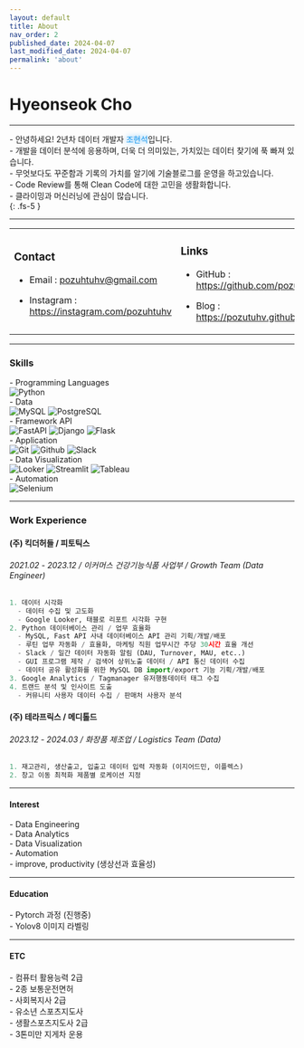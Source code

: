 ```yaml
---
layout: default
title: About
nav_order: 2
published_date: 2024-04-07
last_modified_date: 2024-04-07
permalink: 'about'
---
```


# Hyeonseok Cho
- - -
\- 안녕하세요! 2년차 데이터 개발자 <span style="text-shadow:0 0 10px #1d9bf0;color:#1d9bf0">조현석</span>입니다.<br>
\- 개발을 데이터 분석에 응용하며, 더욱 더 의미있는, 가치있는 데이터 찾기에 푹 빠져 있습니다.<br>
\- 무엇보다도 꾸준함과 기록의 가치를 알기에 기술블로그를 운영을 하고있습니다. <br>
\- Code Review를 통해 Clean Code에 대한 고민을 생활화합니다.<br>
\- 클라이밍과 머신러닝에 관심이 많습니다.<br>
{: .fs-5 }
- - -
<table>
  <tr>
    <td>

### Contact
- Email : <pozuhtuhv@gmail.com><br>
- Instagram : <https://instagram.com/pozuhtuhv>

    </td>
    <td>

### Links
- GitHub : <https://github.com/pozuhtuhv><br>
- Blog : <https://pozutuhv.github.io>

    </td>
  </tr>
</table>

- - -
### Skills
\- Programming Languages<br>
![Python](https://img.shields.io/badge/Python-3776AB?style=flat-square&logo=Python&logoColor=white) <br>
\- Data<br>
![MySQL](https://img.shields.io/badge/MySQL-4479A1?style=flat-square&logo=MySQL&logoColor=white) 
![PostgreSQL](https://img.shields.io/badge/PostgreSQL-4169E1?style=flat-square&logo=PostgreSQL&logoColor=white)<br>
\- Framework API<br>
![FastAPI](https://img.shields.io/badge/FastAPI-009688?style=flat-square&logo=FastAPI&logoColor=white) 
![Django](https://img.shields.io/badge/Django-092E20?style=flat-square&logo=django&logoColor=white) 
![Flask](https://img.shields.io/badge/Flask-black?style=flat-square&logo=Flask&logoColor=white)<br>
\- Application<br>
![Git](https://img.shields.io/badge/Git-F05032?style=flat-square&logo=Git&logoColor=white) 
![Github](https://img.shields.io/badge/Github-181717?style=flat-square&logo=Github&logoColor=white) 
![Slack](https://img.shields.io/badge/Slack-4A154B?style=flat-square&logo=Slack&logoColor=white)<br>
\- Data Visualization<br>
![Looker](https://img.shields.io/badge/Looker-4285F4?style=flat-square&logo=Looker&logoColor=white)
![Streamlit](https://img.shields.io/badge/Streamlit-FF4B4B?style=flat-square&logo=Streamlit&logoColor=white)
![Tableau](https://img.shields.io/badge/Tableau-E97627?style=flat-square&logo=Tableau&logoColor=white)<br>
\- Automation<br>
![Selenium](https://img.shields.io/badge/Selenium-43B02A?style=flat-square&logo=Selenium&logoColor=white)<br>
- - -
### Work Experience
#### (주) 킥더허들 / 피토틱스
###### 2021.02 - 2023.12 / 이커머스 건강기능식품 사업부 / Growth Team (Data Engineer)
```python
1. 데이터 시각화
  - 데이터 수집 및 고도화
  - Google Looker, 태블로 리포트 시각화 구현
2. Python 데이터베이스 관리 / 업무 효율화
  - MySQL, Fast API 사내 데이터베이스 API 관리 기획/개발/배포
  - 루틴 업무 자동화 / 효율화, 마케팅 직원 업무시간 주당 30시간 효율 개선
  - Slack / 일간 데이터 자동화 알림 (DAU, Turnover, MAU, etc..)
  - GUI 프로그램 제작 / 검색어 상위노출 데이터 / API 통신 데이터 수집
  - 데이터 공유 활성화를 위한 MySQL DB import/export 기능 기획/개발/배포
3. Google Analytics / Tagmanager 유저행동데이터 태그 수집
4. 트랜드 분석 및 인사이트 도출
  - 커뮤니티 사용자 데이터 수집 / 판매처 사용자 분석
```
#### (주) 테라프릭스 / 메디톨드
###### 2023.12 - 2024.03 / 화장품 제조업 / Logistics Team (Data)
```python
1. 재고관리, 생산출고, 입출고 데이터 입력 자동화 (이지어드민, 이플렉스)
2. 창고 이동 최적화 제품별 로케이션 지정
```
- - -
#### Interest
\- Data Engineering<br>
\- Data Analytics<br>
\- Data Visualization<br>
\- Automation<br>
\- improve, productivity (생상선과 효율성)
- - -
#### Education
\- Pytorch 과정 (진행중)<br>
\- Yolov8 이미지 라벨링
- - -
#### ETC
\- 컴퓨터 활용능력 2급<br>
\- 2종 보통운전면허<br>
\- 사회복지사 2급<br>
\- 유소년 스포츠지도사<br>
\- 생활스포츠지도사 2급<br>
\- 3톤미만 지게차 운용<br>
